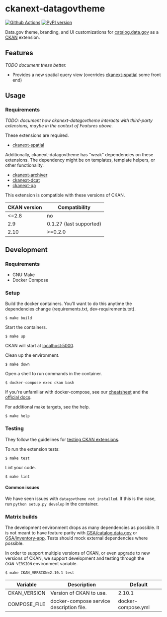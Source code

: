 # ckanext-datagovtheme

[![Github Actions](https://github.com/GSA/ckanext-datagovtheme/actions/workflows/ckan.yml/badge.svg)](https://github.com/GSA/ckanext-datagovtheme/actions)
[![PyPI version](https://badge.fury.io/py/ckanext-datagovtheme.svg)](https://badge.fury.io/py/ckanext-datagovtheme)

Data.gov theme, branding, and UI customizations for
[catalog.data.gov](https://catalog.data.gov/) as a [CKAN](https://ckan.org/)
extension.


## Features

_TODO document these better._

- Provides a new spatial query view (overrides [ckanext-spatial](https://github.com/ckan/ckanext-spatial) some front end)


## Usage


### Requirements

_TODO: document how ckanext-datagovtheme interacts with third-party extensions, maybe
in the context of Features above._

These extensions are required.

- [ckanext-spatial](https://github.com/gsa/ckanext-spatial)

Additionally, ckanext-datagovtheme has "weak" dependencies on these extensions.
The dependency might be on templates, template helpers, or other functionality.

- [ckanext-archiver](https://github.com/ckan/ckanext-archiver)
- [ckanext-dcat](https://github.com/ckan/ckanext-dcat)
- [ckanext-qa](https://github.com/ckan/ckanext-qa)

This extension is compatible with these versions of CKAN.

CKAN version | Compatibility
------------ | -------------
<=2.8        | no
2.9          | 0.1.27 (last supported)
2.10         | >=0.2.0


## Development

### Requirements

- GNU Make
- Docker Compose


### Setup

Build the docker containers. You'll want to do this anytime the dependencies
change (requirements.txt, dev-requirements.txt).

    $ make build

Start the containers.

    $ make up

CKAN will start at [localhost:5000](http://localhost:5000).

Clean up the environment.

    $ make down

Open a shell to run commands in the container.

    $ docker-compose exec ckan bash

If you're unfamiliar with docker-compose, see our
[cheatsheet](https://github.com/GSA/datagov-deploy/wiki/Docker-Best-Practices#cheatsheet)
and the [official docs](https://docs.docker.com/compose/reference/).

For additional make targets, see the help.

    $ make help


### Testing

They follow the guidelines for [testing CKAN extensions](https://docs.ckan.org/en/2.8/extensions/testing-extensions.html#testing-extensions).

To run the extension tests:

    $ make test

Lint your code.

    $ make lint

#### Common issues

We have seen issues with `datagovtheme not installed`.
If this is the case, run `python setup.py develop` in the container.

### Matrix builds

The development environment drops as many dependencies as possible. It is
not meant to have feature parity with
[GSA/catalog.data.gov](https://github.com/GSA/catalog.data.gov/) or
[GSA/inventory-app](https://github.com/GSA/inventory-app/). Tests should mock
external dependencies where possible.

In order to support multiple versions of CKAN, or even upgrade to new versions
of CKAN, we support development and testing through the `CKAN_VERSION`
environment variable.

    $ make CKAN_VERSION=2.10.1 test


Variable | Description | Default
-------- | ----------- | -------
CKAN_VERSION | Version of CKAN to use. | 2.10.1
COMPOSE_FILE | docker-compose service description file. | docker-compose.yml
